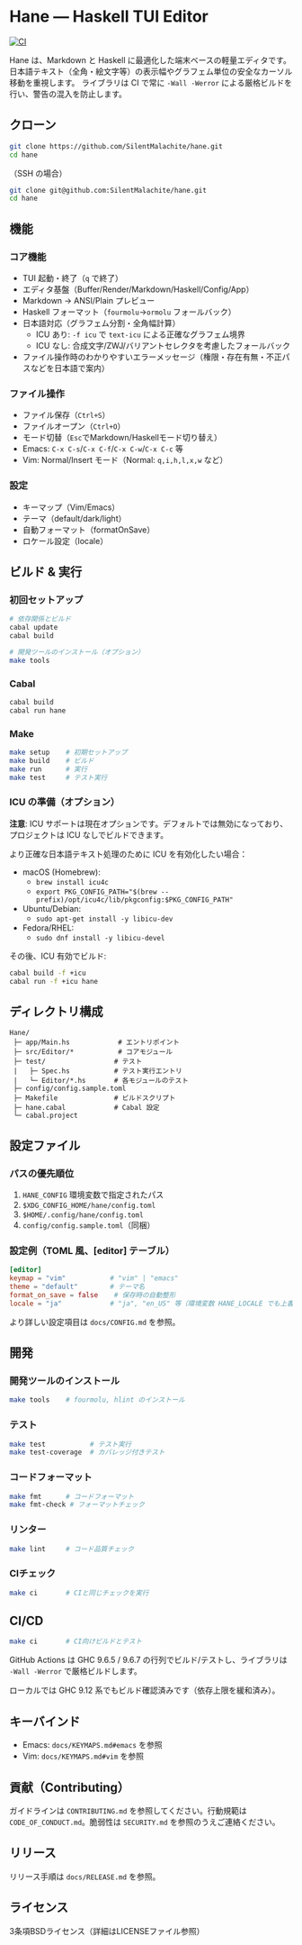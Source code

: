 # Hane — Haskell TUI Editor

[![CI](https://github.com/SilentMalachite/hane/actions/workflows/ci.yml/badge.svg)](https://github.com/SilentMalachite/hane/actions/workflows/ci.yml)

Hane は、Markdown と Haskell に最適化した端末ベースの軽量エディタです。日本語テキスト（全角・絵文字等）の表示幅やグラフェム単位の安全なカーソル移動を重視します。
ライブラリは CI で常に `-Wall -Werror` による厳格ビルドを行い、警告の混入を防止します。

## クローン

```bash
git clone https://github.com/SilentMalachite/hane.git
cd hane
```

（SSH の場合）

```bash
git clone git@github.com:SilentMalachite/hane.git
cd hane
```

## 機能

### コア機能
- TUI 起動・終了（`q` で終了）
- エディタ基盤（Buffer/Render/Markdown/Haskell/Config/App）
- Markdown → ANSI/Plain プレビュー
- Haskell フォーマット（`fourmolu`→`ormolu` フォールバック）
- 日本語対応（グラフェム分割・全角幅計算）
  - ICU あり: `-f icu` で `text-icu` による正確なグラフェム境界
  - ICU なし: 合成文字/ZWJ/バリアントセレクタを考慮したフォールバック
 - ファイル操作時のわかりやすいエラーメッセージ（権限・存在有無・不正パスなどを日本語で案内）

### ファイル操作
- ファイル保存（`Ctrl+S`）
- ファイルオープン（`Ctrl+O`）
- モード切替（`Esc`でMarkdown/Haskellモード切り替え）
 - Emacs: `C-x C-s`/`C-x C-f`/`C-x C-w`/`C-x C-c` 等
 - Vim: Normal/Insert モード（Normal: `q,i,h,l,x,w` など）

### 設定
- キーマップ（Vim/Emacs）
- テーマ（default/dark/light）
- 自動フォーマット（formatOnSave）
- ロケール設定（locale）

## ビルド & 実行

### 初回セットアップ

```bash
# 依存関係とビルド
cabal update
cabal build

# 開発ツールのインストール（オプション）
make tools
```

### Cabal

```bash
cabal build
cabal run hane
```

### Make

```bash
make setup    # 初期セットアップ
make build    # ビルド
make run      # 実行
make test     # テスト実行
```

### ICU の準備（オプション）

**注意**: ICU サポートは現在オプションです。デフォルトでは無効になっており、プロジェクトは ICU なしでビルドできます。

より正確な日本語テキスト処理のために ICU を有効化したい場合：

- macOS (Homebrew):
  - `brew install icu4c`
  - `export PKG_CONFIG_PATH="$(brew --prefix)/opt/icu4c/lib/pkgconfig:$PKG_CONFIG_PATH"`
- Ubuntu/Debian:
  - `sudo apt-get install -y libicu-dev`
- Fedora/RHEL:
  - `sudo dnf install -y libicu-devel`

その後、ICU 有効でビルド:
```bash
cabal build -f +icu
cabal run -f +icu hane
```

## ディレクトリ構成

```
Hane/
 ├─ app/Main.hs            # エントリポイント
 ├─ src/Editor/*           # コアモジュール
 ├─ test/                 # テスト
 |   ├─ Spec.hs           # テスト実行エントリ
 |   └─ Editor/*.hs       # 各モジュールのテスト
 ├─ config/config.sample.toml
 ├─ Makefile              # ビルドスクリプト
 ├─ hane.cabal            # Cabal 設定
 └─ cabal.project
```

## 設定ファイル

### パスの優先順位
1. `HANE_CONFIG` 環境変数で指定されたパス
2. `$XDG_CONFIG_HOME/hane/config.toml`
3. `$HOME/.config/hane/config.toml`
4. `config/config.sample.toml`（同梱）

### 設定例（TOML 風、[editor] テーブル）
```toml
[editor]
keymap = "vim"           # "vim" | "emacs"
theme = "default"        # テーマ名
format_on_save = false    # 保存時の自動整形
locale = "ja"            # "ja", "en_US" 等（環境変数 HANE_LOCALE でも上書き可）
```

より詳しい設定項目は `docs/CONFIG.md` を参照。

## 開発

### 開発ツールのインストール
```bash
make tools    # fourmolu, hlint のインストール
```

### テスト
```bash
make test           # テスト実行
make test-coverage  # カバレッジ付きテスト
```

### コードフォーマット
```bash
make fmt      # コードフォーマット
make fmt-check # フォーマットチェック
```

### リンター
```bash
make lint     # コード品質チェック
```

### CIチェック
```bash
make ci       # CIと同じチェックを実行
```

## CI/CD

```bash
make ci       # CI向けビルドとテスト
```

GitHub Actions は GHC 9.6.5 / 9.6.7 の行列でビルド/テストし、ライブラリは `-Wall -Werror` で厳格ビルドします。

ローカルでは GHC 9.12 系でもビルド確認済みです（依存上限を緩和済み）。

## キーバインド

- Emacs: `docs/KEYMAPS.md#emacs` を参照
- Vim: `docs/KEYMAPS.md#vim` を参照

## 貢献（Contributing）

ガイドラインは `CONTRIBUTING.md` を参照してください。行動規範は `CODE_OF_CONDUCT.md`。脆弱性は `SECURITY.md` を参照のうえご連絡ください。

## リリース

リリース手順は `docs/RELEASE.md` を参照。

## ライセンス
3条項BSDライセンス（詳細はLICENSEファイル参照）
